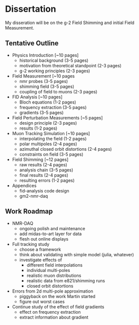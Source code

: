 # Dissertation

My disseration will be on the g-2 Field Shimming and initial Field Measurement.

## Tentative Outline

* Physics Introduction [~10 pages]
  - historical background (3-5 pages)
  - motivation from theoretical standpoint (2-3 pages)
  - g-2 working principles (2-3 pages)
* Field Measurement [~10 pages
  - nmr probes (3-5 pages)
  - shimming field (3-5 pages)
  - coupling of field to muons (2-3 pages)
* FID Analysis [~10 pages]
  - Bloch equations (1-2 pages)
  - frequency extraction (3-5 pages)
  - gradients (3-5 pages)
* Field Perturbation Measurements [~5 pages]
  - design principle (2-3 pages)
  - results (1-2 pages)
* Muon Tracking Simulation [~10 pages]
  - interpolating the field (1-2 pages)
  - polar multipoles (2-4 pages)
  - azimuthal closed orbit distortions (2-4 pages)
  - constraints on field (3-5 pages)
* Field Shimming [~12 pages]
  - raw results (2-4 pages)
  - analysis chain (3-5 pages)
  - final results (2-4 pages)
  - resulting errors (1-2 pages)
* Appendices
  - fid-analysis code design
  - gm2-nmr-daq


## Work Roadmap

* NMR-DAQ
  - ongoing polish and maintenance
  - add midas-to-art layer for data
  - flesh out online displays
* Full tracking study
  - choose a framework
  - think about validating with simple model (julia, whatever)
  - investigate effects of
    * different field interpolations
    * individual multi-poles
    * realistic muon distributions
    * realistic data from e821/shimming runs
    * closed orbit distortions
* Errors from 2d multi-pole approximation
  - piggyback on the work Martin started
  - figure out worst cases
* Continue study of the effect of field gradients
  - effect on frequency extraction
  - extract information about gradient